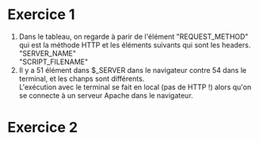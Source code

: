# Exercice 1

1) Dans le tableau, on regarde à parir de l'élément "REQUEST_METHOD" 
qui est la méthode HTTP et les éléments suivants qui sont les headers.\
"SERVER_NAME"\
"SCRIPT_FILENAME"
2) Il y a 51 élément dans $_SERVER dans le navigateur contre 54 dans 
le terminal, et les chanps sont différents. \
L'exécution avec le terminal se fait en local (pas de HTTP !) alors qu'on se connecte 
à un serveur Apache dans le navigateur.


# Exercice 2
